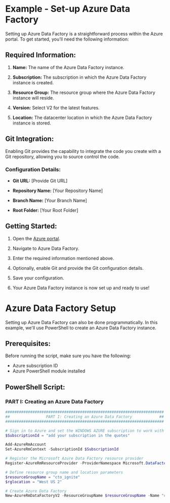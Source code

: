 # Example - Set-up Azure Data Factory

Setting up Azure Data Factory is a straightforward process within the Azure portal. To get started, you'll need the following information:

## Required Information:

1. **Name:** The name of the Azure Data Factory instance.

2. **Subscription:** The subscription in which the Azure Data Factory instance is created.

3. **Resource Group:** The resource group where the Azure Data Factory instance will reside.

4. **Version:** Select V2 for the latest features.

5. **Location:** The datacenter location in which the Azure Data Factory instance is stored.

## Git Integration:

Enabling Git provides the capability to integrate the code you create with a Git repository, allowing you to source control the code.

### Configuration Details:

- **Git URL:** [Provide Git URL]
  
- **Repository Name:** [Your Repository Name]

- **Branch Name:** [Your Branch Name]

- **Root Folder:** [Your Root Folder]

## Getting Started:

1. Open the [Azure portal](https://portal.azure.com/).

2. Navigate to Azure Data Factory.

3. Enter the required information mentioned above.

4. Optionally, enable Git and provide the Git configuration details.

5. Save your configuration.

6. Your Azure Data Factory instance is now set up and ready to use!

# Azure Data Factory Setup

Setting up Azure Data Factory can also be done programmatically. In this example, we'll use PowerShell to create an Azure Data Factory instance.

## Prerequisites:

Before running the script, make sure you have the following:

- Azure subscription ID
- Azure PowerShell module installed

## PowerShell Script:

### PART I: Creating an Azure Data Factory

```powershell
######################################################################
##                PART I: Creating an Azure Data Factory            ##
######################################################################

# Sign in to Azure and set the WINDOWS AZURE subscription to work with
$SubscriptionId = "add your subscription in the quotes"

Add-AzureRmAccount
Set-AzureRmContext -SubscriptionId $SubscriptionId

# Register the Microsoft Azure Data Factory resource provider
Register-AzureRmResourceProvider -ProviderNamespace Microsoft.DataFactory

# Define resource group name and location parameters
$resourceGroupName = "cto_ignite"
$rglocation = "West US 2"

# Create Azure Data Factory
New-AzureRmDataFactoryV2 -ResourceGroupName $resourceGroupName -Name "ctoigniteADF" -Location $rglocation
```

